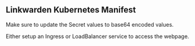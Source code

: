 ## Linkwarden Kubernetes Manifest

Make sure to update the Secret values to base64 encoded values.

Either setup an Ingress or LoadBalancer service to access the webpage.